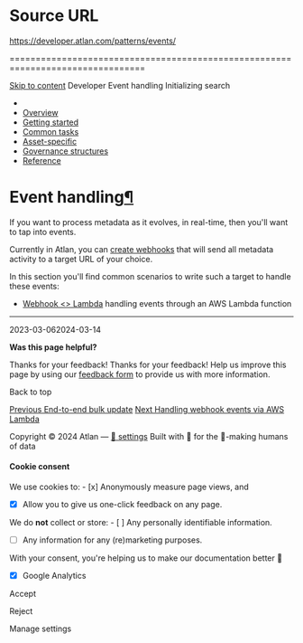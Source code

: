 # Source URL
https://developer.atlan.com/patterns/events/

================================================================================

<!--
canonical: https://developer.atlan.com/patterns/events/
meta-content-security-policy: object-src 'none'; base-uri 'self'; manifest-src 'self'; media-src 'self';
meta-description: Discover how to process metadata in real-time by utilizing webhooks in Atlan.
meta-generator: mkdocs-1.6.1, mkdocs-material-9.6.14
meta-og-description: Discover how to process metadata in real-time by utilizing webhooks in Atlan.
meta-og-image: https://developer.atlan.com/assets/images/social/patterns/events/index.png
meta-og-image-height: 630
meta-og-image-type: image/png
meta-og-image-width: 1200
meta-og-title: Event handling - Developer
meta-og-type: website
meta-og-url: https://developer.atlan.com/patterns/events/
meta-twitter:card: summary_large_image
meta-twitter:description: Discover how to process metadata in real-time by utilizing webhooks in Atlan.
meta-twitter:image: https://developer.atlan.com/assets/images/social/patterns/events/index.png
meta-twitter:title: Event handling - Developer
meta-viewport: width=device-width,initial-scale=1
title: Event handling - Developer
-->

[Skip to content](#event-handling) Developer Event handling Initializing search 

* 
* [Overview](../..)
* [Getting started](../../getting-started/)
* [Common tasks](../../snippets/)
* [Asset\-specific](../)
* [Governance structures](../../governance/)
* [Reference](../../reference/)

Event handling[¶](#event-handling "Permanent link")
===================================================

If you want to process metadata as it evolves, in real\-time, then you'll want to tap into events.

Currently in Atlan, you can [create webhooks](https://ask.atlan.com/hc/en-us/articles/7145739770511)  that will send all metadata activity to a target URL of your choice.

In this section you'll find common scenarios to write such a target to handle these events:

* [Webhook \<\> Lambda](aws-lambda-webhooks/) handling events through an AWS Lambda function

---

2023\-03\-062024\-03\-14

**Was this page helpful?**

Thanks for your feedback! Thanks for your feedback! Help us improve this page by using our [feedback form](https://docs.google.com/forms/d/e/1FAIpQLScfoq7vqEn8S4QvN0ehPp0MRy6WYK5x-okJDqD69lHgoPPWtg/viewform?usp=pp_url&entry.1800719315=/patterns/events/) to provide us with more information. 

Back to top

[Previous End\-to\-end bulk update](../bulk/end-to-end/) [Next Handling webhook events via AWS Lambda](aws-lambda-webhooks/) 

Copyright © 2024 Atlan — [🍪 settings](#__consent) 
Built with 💙 for the 🤖\-making humans of data 

#### Cookie consent

We use cookies to: - [x] Anonymously measure page views, and
- [x] Allow you to give us one\-click feedback on any page.

 We do **not** collect or store: - [ ] Any personally identifiable information.
- [ ] Any information for any (re)marketing purposes.

 With your consent, you're helping us to make our documentation better 💙

- [x] Google Analytics

Accept

Reject

Manage settings


